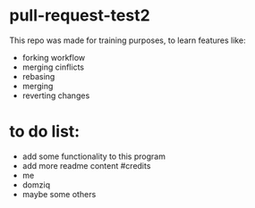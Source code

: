 # pull-request-test2
This repo was made for training purposes, to learn features like:
* forking workflow
* merging cinflicts
* rebasing
* merging
* reverting changes
# to do list:
* add some functionality to this program
* add more readme content
#credits
* me
* domziq
* maybe some others

